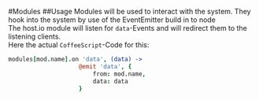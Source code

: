 #Modules
##Usage
Modules will be used to interact with the system.
They hook into the system by use of the EventEmitter build in to node  
The host.io module will listen for `data`-Events and will redirect them to the listening clients.  
Here the actual `CoffeeScript`-Code for this:
```coffeescript
modules[mod.name].on 'data', (data) ->
					@emit 'data', {
						from: mod.name,
						data: data
					}
```
